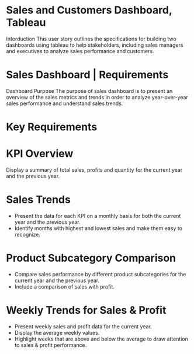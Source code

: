 # Sales and Customers Dashboard, Tableau

Intorduction
This user story outlines the specifications for building two dashboards using tableau to help stakeholders, including sales managers and executives to analyze sales performance and customers.
# Sales Dashboard | Requirements
Dashboard Purpose
The purpose of sales dashboard is to present an overview of the sales metrics and trends in order to analyze year-over-year sales performance and understand sales trends.
# Key Requirements
# KPI Overview
Display a summary of total sales, profits and quantity for the current year and the previous year.
# Sales Trends
- Present the data for each KPI on a monthly basis for both the current year and the previous year.
- Identify months with highest and lowest sales and make them easy to recognize.
# Product Subcategory Comparison
- Compare sales performance by different product subcategories for the current year and the previous year.
- Include a comparison of sales with profit.
# Weekly Trends for Sales & Profit
- Present weekly sales and profit data for the current year.
- Display the average weekly values.
- Highlight weeks that are above and below the average to draw attention to sales & profit performance.
